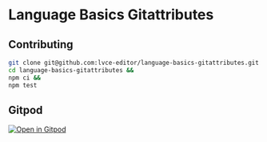 # Language Basics Gitattributes

## Contributing

```sh
git clone git@github.com:lvce-editor/language-basics-gitattributes.git &&
cd language-basics-gitattributes &&
npm ci &&
npm test
```

## Gitpod

[![Open in Gitpod](https://gitpod.io/button/open-in-gitpod.svg)](https://gitpod.io/#https://github.com/lvce-editor/language-basics-gitattributes)

